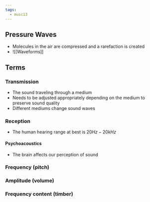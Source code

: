 ```yaml
---
tags:
  - musc13
---
```

## Pressure Waves
- Molecules in the air are compressed and a rarefaction is created
- ![[Waveforms]]

## Terms
### Transmission
- The sound traveling through a medium
- Needs to be adjusted appropriately depending on the medium to preserve sound quality
- Different mediums change sound waves
### Reception
- The human hearing range at best is $20Hz - 20 kHz$
#### Psychoacoustics
- The brain affects our perception of sound
### Frequency (pitch)
### Amplitude (volume)
### Frequency content (timber)
